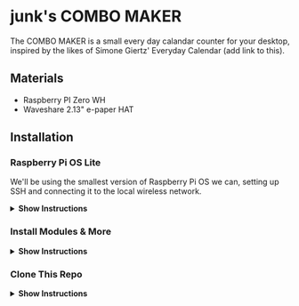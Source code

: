# junk's COMBO MAKER

The COMBO MAKER is a small every day calandar counter for your desktop, inspired by the likes of Simone Giertz' Everyday Calendar (add link to this).

## Materials
+ Raspberry PI Zero WH
+ Waveshare 2.13" e-paper HAT

## Installation

### Raspberry Pi OS Lite

We'll be using the smallest version of Raspberry Pi OS we can, setting up SSH and connecting it to the local wireless network.

<details><summary><b>Show Instructions</b></summary>
  
  1. Use the [Raspberry Pi Imager](https://www.raspberrypi.org/software/) to flash Raspberry Pi OS Lite onto the PI Zero's SD card.
  2. Open the `boot` folder and create a new file named `ssh`. This will automatically enable SSH.
  3. In the `boot` folder, create a new file named `wpa_supplicant.conf`. Edit the file and add the following:
      ```
      country=<ENTER TWO-LETTER COUNTRY CODE>
      ctrl_interface=DIR=/var/run/wpa_supplicant GROUP=netdev
      update_config=1

      network={
      ssid="NETWORK-NAME"
      psk="NETWORK-PASSWORD"
      }
      ```

  4. Connect the PI Zero to power, it's time to SSH into it.
  
</details>

### Install Modules & More

<details><summary><b>Show Instructions</b></summary>
  
</details>

### Clone This Repo

<details><summary><b>Show Instructions</b></summary>
  
</details>
